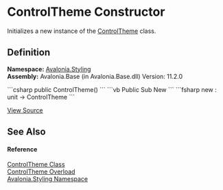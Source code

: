 # ControlTheme Constructor


Initializes a new instance of the <a href="T_Avalonia_Styling_ControlTheme">ControlTheme</a> class.



## Definition
**Namespace:** <a href="N_Avalonia_Styling">Avalonia.Styling</a>  
**Assembly:** Avalonia.Base (in Avalonia.Base.dll) Version: 11.2.0

<Tabs groupId="api-code-preview">
<TabItem value="csharp" label="C#">
```csharp
public ControlTheme()
```
</TabItem>
<TabItem value="vb" label="VB">
```vb
Public Sub New
```
</TabItem>
<TabItem value="fsharp" label="F#">
```fsharp
new : unit -> ControlTheme
```
</TabItem>
</Tabs>



<a href="https://github.com/AvaloniaUI/Avalonia/tree/master/src/Avalonia.Base/Styling/ControlTheme.cs#L15" title="View the source code">View Source</a>



## See Also


#### Reference
<a href="T_Avalonia_Styling_ControlTheme">ControlTheme Class</a>  
<a href="Overload_Avalonia_Styling_ControlTheme__ctor">ControlTheme Overload</a>  
<a href="N_Avalonia_Styling">Avalonia.Styling Namespace</a>  

